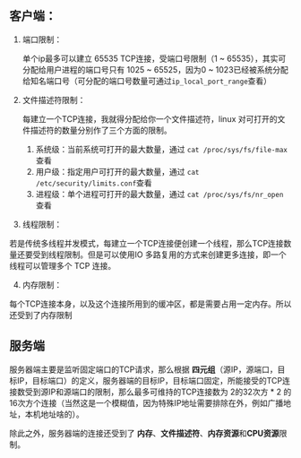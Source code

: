 ## **客户端：**

1. 端口限制：

   单个ip最多可以建立 65535 TCP连接，受端口号限制（1 ~ 65535），其实可分配给用户进程的端口号只有 1025 ~ 65525，因为0 ~ 1023已经被系统分配给知名端口号（可分配的端口号数量可通过`ip_local_port_range`查看）

2. 文件描述符限制：

   每建立一个TCP连接，我就得分配给你一个文件描述符，linux 对可打开的文件描述符的数量分别作了三个方面的限制。

   1. 系统级：当前系统可打开的最大数量，通过 `cat /proc/sys/fs/file-max` 查看
   2. 用户级：指定用户可打开的最大数量，通过 `cat /etc/security/limits.conf`查看
   3. 进程级：单个进程可打开的最大数量，通过 `cat /proc/sys/fs/nr_open` 查看

3.  线程限制：

   若是传统多线程并发模式，每建立一个TCP连接便创建一个线程，那么TCP连接数量还要受到线程限制。但是可以使用IO 多路复用的方式来创建更多连接，即一个线程可以管理多个 TCP 连接。

4.  内存限制：

   每个TCP连接本身，以及这个连接所用到的缓冲区，都是需要占用一定内存。所以还受到了内存限制

## **服务端**

服务器端主要是监听固定端口的TCP请求，那么根据 **四元组**（源IP，源端口，目标IP，目标端口）的定义，服务器端的目标IP，目标端口固定，所能接受的TCP连接数受到源IP和源端口的限制，那么最多可维持的TCP连接数为 2的32次方 * 2 的16次方个连接（当然这是一个模糊值，因为特殊IP地址需要排除在外，例如广播地址，本机地址啥的）。

除此之外，服务器端的连接还受到了 **内存**、**文件描述符**、**内存资源**和**CPU资源**限制。


